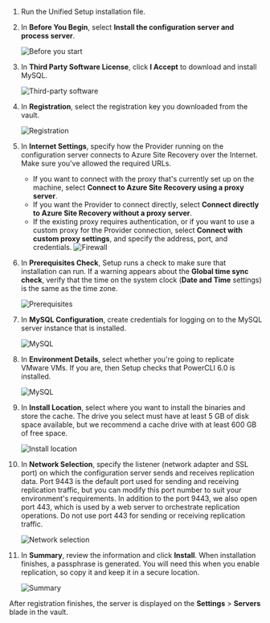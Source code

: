 1. Run the Unified Setup installation file.
2. In **Before You Begin**, select **Install the configuration server and process server**.

    ![Before you start](./media/site-recovery-add-configuration-server/combined-wiz1.png)

3. In **Third Party Software License**, click **I Accept** to download and install MySQL.

    ![Third-party software](./media/site-recovery-add-configuration-server/combined-wiz2.png)
4. In **Registration**, select the registration key you downloaded from the vault.

    ![Registration](./media/site-recovery-add-configuration-server/combined-wiz3.png)
5. In **Internet Settings**, specify how the Provider running on the configuration server connects to Azure Site Recovery over the Internet. Make sure you've allowed the required URLs.

    - If you want to connect with the proxy that's currently set up on the machine, select **Connect to Azure Site Recovery using a proxy server**.
    - If you want the Provider to connect directly, select **Connect directly to Azure Site Recovery without a proxy server**.
    - If the existing proxy requires authentication, or if you want to use a custom proxy for the Provider connection, select **Connect with custom proxy settings**, and specify the address, port, and credentials.
     ![Firewall](./media/site-recovery-add-configuration-server/combined-wiz4.png)
6. In **Prerequisites Check**, Setup runs a check to make sure that installation can run. If a warning appears about the **Global time sync check**, verify that the time on the system clock (**Date and Time** settings) is the same as the time zone.

    ![Prerequisites](./media/site-recovery-add-configuration-server/combined-wiz5.png)
7. In **MySQL Configuration**, create credentials for logging on to the MySQL server instance that is installed.

    ![MySQL](./media/site-recovery-add-configuration-server/combined-wiz6.png)
8. In **Environment Details**, select whether you're going to replicate VMware VMs. If you are, then Setup checks that PowerCLI 6.0 is installed.

    ![MySQL](./media/site-recovery-add-configuration-server/combined-wiz7.png)

9. In **Install Location**, select where you want to install the binaries and store the cache. The drive you select must have at least 5 GB of disk space available, but we recommend a cache drive with at least 600 GB of free space.

    ![Install location](./media/site-recovery-add-configuration-server/combined-wiz8.png)
10. In **Network Selection**, specify the listener (network adapter and SSL port) on which the configuration server sends and receives replication data. Port 9443 is the default port used for sending and receiving replication traffic, but you can modify this port number to suit your environment's requirements. In addition to the port 9443, we also open port 443, which is used by a web server to orchestrate replication operations. Do not use port 443 for sending or receiving replication traffic.

    ![Network selection](./media/site-recovery-add-configuration-server/combined-wiz9.png)


11. In **Summary**, review the information and click **Install**. When installation finishes, a passphrase is generated. You will need this when you enable replication, so copy it and keep it in a secure location.

    ![Summary](./media/site-recovery-add-configuration-server/combined-wiz10.png)

After registration finishes, the server is displayed on the **Settings** > **Servers** blade in the vault.
